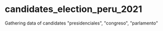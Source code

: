# candidates_election_peru_2021
Gathering data of candidates "presidenciales", "congreso", "parlamento"
